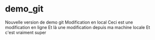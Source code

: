 # demo_git
Nouvelle version de demo git
Modification en local
Ceci est une modification en ligne
Et là une modification depuis ma machine locale
Et c'est vraiment super
